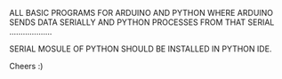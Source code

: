 ALL BASIC PROGRAMS FOR ARDUINO AND PYTHON WHERE ARDUINO SENDS DATA SERIALLY AND PYTHON PROCESSES FROM THAT SERIAL ...................

SERIAL MOSULE OF PYTHON SHOULD BE INSTALLED IN PYTHON IDE.

Cheers    :)

 

